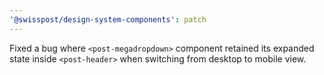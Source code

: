 ```yaml
---
'@swisspost/design-system-components': patch
---
```


Fixed a bug where `<post-megadropdown>` component retained its expanded state inside `<post-header>` when switching from desktop to mobile view.
